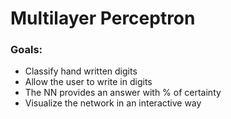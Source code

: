 # Multilayer Perceptron

<!-- The project can be viewed here: -->

<!-- [View The Page](fix-me) -->

### Goals:
* Classify hand written digits
* Allow the user to write in digits
* The NN provides an answer with % of certainty
* Visualize the network in an interactive way